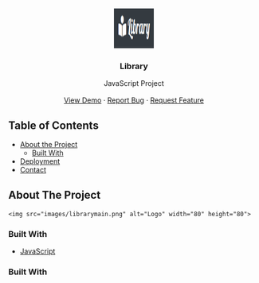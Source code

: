 <br />
<p align="center">
  <a href="#">
    <img src="images/logolibrary.png" alt="Logo" width="80" height="80">
  </a>

  <h3 align="center">Library</h3>

  <p align="center">
    JavaScript Project
    <br />
    <br />
    <a href="#">View Demo</a>
    ·
    <a href="https://github.com/samgaco/library/issues">Report Bug</a>
    ·
    <a href="https://github.com/samgaco/library/issues">Request Feature</a>
  </p>
</p>


<!-- TABLE OF CONTENTS -->
## Table of Contents

* [About the Project](#about-the-project)
  * [Built With](#built-with)
* [Deployment](#Deployment)
* [Contact](#Contact)




<!-- ABOUT THE PROJECT -->
## About The Project

    <img src="images/librarymain.png" alt="Logo" width="80" height="80">





### Built With
* [JavaScript](https://rubyonrails.org/)


### Built With



